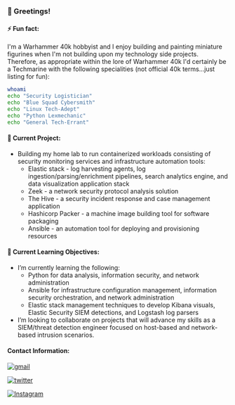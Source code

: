 ### 👋 Greetings!
#### ⚡ Fun fact: 
I'm a Warhammer 40k hobbyist and I enjoy building and painting miniature figurines when I'm not building upon my technology side projects. Therefore, as appropriate within the lore of Warhammer 40k I'd certainly be a Techmarine with the following specialities (not official 40k terms...just listing for fun):

```bash
whoami
echo "Security Logistician"
echo "Blue Squad Cybersmith"
echo "Linux Tech-Adept"
echo "Python Lexmechanic"
echo "General Tech-Errant"
```

#### 🔭 Current Project:
- Building my home lab to run containerized workloads consisting of security monitoring services and infrastructure automation tools: 
  - Elastic stack - log harvesting agents, log ingestion/parsing/enrichment pipelines, search analytics engine, and data visualization application stack
  - Zeek - a network security protocol analysis solution
  - The Hive - a security incident response and case management application
  - Hashicorp Packer - a machine image building tool for software packaging
  - Ansible - an automation tool for deploying and provisioning resources


#### 🌱 Current Learning Objectives:
- I’m currently learning the following:
  - Python for data analysis, information security, and network administration
  - Ansible for infrastructure configuration management, information security orchestration, and network administration
  - Elastic stack management techniques to develop Kibana visuals, Elastic Security SIEM detections, and Logstash log  parsers
- I’m looking to collaborate on projects that will advance my skills as a SIEM/threat detection engineer focused on host-based and network-based intrusion scenarios.

#### Contact Information:
<p align="center">
  
  <!--
    https://dev.to/ruppysuppy/beautify-your-github-profile-like-a-pro-5093
    https://simpleicons.org/
  -->
  
  [![gmail](https://img.shields.io/badge/gmail-EA4335?style=for-the-badge&logo=gmail&logoColor=white)](mailto:anthony@machineinit.com)
  
</p>

<p align="center">
  
  <!--
    https://dev.to/ruppysuppy/beautify-your-github-profile-like-a-pro-5093
    https://simpleicons.org/
  -->
  
  [![twitter](https://img.shields.io/badge/twitter-1DA1F2?style=for-the-badge&logo=twitter&logoColor=white)](https://twitter.com/mrmachine31)
  
</p>

<p align="center">
  
  <!--
    https://dev.to/ruppysuppy/beautify-your-github-profile-like-a-pro-5093
    https://simpleicons.org/
  -->
  
  [![Instagram](https://img.shields.io/badge/instagram-E4405F?style=for-the-badge&logo=instagram&logoColor=white)](https://www.instagram.com/m1ster_machine/)
  
</p>

<!--
- Finally, my new blog:
  - [mrmachine.hashnode.dev/](https://mrmachine.hashnode.dev/)
-->
  
<!--
**Mrmachine3/mrmachine3** is a ✨ _special_ ✨ repository because its `README.md` (this file) appears on your GitHub profile.

Here are some ideas to get you started:
- 🤔 I’m looking for help with ...
- 💬 Ask me about ...
- 📫 How to reach me: ...
- 😄 Pronouns: ...
-->
